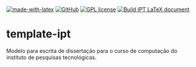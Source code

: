 [![made-with-latex](https://img.shields.io/badge/Made%20with-LaTeX-1f425f.svg)](https://www.latex-project.org/) [![GitHub](https://badgen.net/badge/icon/github?icon=github&label)](https://github.com/manascimento/template-ipt) [![GPL license](https://img.shields.io/badge/License-GPL-blue.svg)](http://perso.crans.org/besson/LICENSE.html)
 [![Build IPT LaTeX document](https://github.com/manascimento/template-ipt/actions/workflows/main.yml/badge.svg?branch=main)](https://github.com/manascimento/template-ipt/actions/workflows/main.yml)

# template-ipt
Modelo para escrita de dissertação para o curso de computação do instituto de pesquisas tecnológicas.
